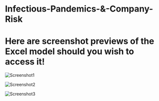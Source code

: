 # Infectious-Pandemics-&-Company-Risk
# Here are screenshot previews of the Excel model should you wish to access it!

![Screenshot1](https://user-images.githubusercontent.com/89870207/136972418-f3501102-8552-4bf0-ae6b-80bad28e296a.PNG)




![Screenshot2](https://user-images.githubusercontent.com/89870207/136972476-4bd1b014-dd03-4d7c-9c5a-5dc99f04ebd5.PNG)


![Screenshot3](https://user-images.githubusercontent.com/89870207/136972502-f4224ee4-e6df-4914-a17f-d4ad70077677.PNG)

